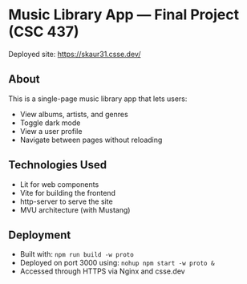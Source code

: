 # Music Library App — Final Project (CSC 437)

Deployed site: https://skaur31.csse.dev/

## About

This is a single-page music library app that lets users:

- View albums, artists, and genres
- Toggle dark mode
- View a user profile
- Navigate between pages without reloading

## Technologies Used

- Lit for web components
- Vite for building the frontend
- http-server to serve the site
- MVU architecture (with Mustang)

## Deployment

- Built with: `npm run build -w proto`
- Deployed on port 3000 using: `nohup npm start -w proto &`
- Accessed through HTTPS via Nginx and csse.dev
